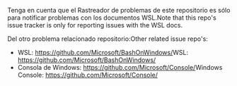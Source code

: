 <span data-ttu-id="deab5-101">Tenga en cuenta que el Rastreador de problemas de este repositorio es sólo para notificar problemas con los documentos WSL.</span><span class="sxs-lookup"><span data-stu-id="deab5-101">Note that this repo's issue tracker is only for reporting issues with the WSL docs.</span></span>

<span data-ttu-id="deab5-102">Del otro problema relacionado repositorio:</span><span class="sxs-lookup"><span data-stu-id="deab5-102">Other related issue repo's:</span></span>

* <span data-ttu-id="deab5-103">WSL: https://github.com/Microsoft/BashOnWindows/</span><span class="sxs-lookup"><span data-stu-id="deab5-103">WSL: https://github.com/Microsoft/BashOnWindows/</span></span>
* <span data-ttu-id="deab5-104">Consola de Windows: https://github.com/Microsoft/Console/</span><span class="sxs-lookup"><span data-stu-id="deab5-104">Windows Console: https://github.com/Microsoft/Console/</span></span>
